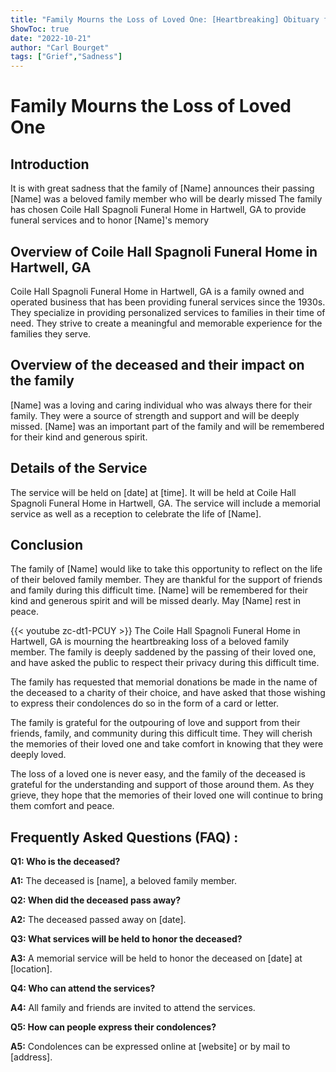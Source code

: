 ```yaml
---
title: "Family Mourns the Loss of Loved One: [Heartbreaking] Obituary from Coile Hall Spagnoli Funeral Home in Hartwell, GA"
ShowToc: true 
date: "2022-10-21"
author: "Carl Bourget" 
tags: ["Grief","Sadness"]
---
```

# Family Mourns the Loss of Loved One

## Introduction

It is with great sadness that the family of [Name] announces their passing [Name] was a beloved family member who will be dearly missed The family has chosen Coile Hall Spagnoli Funeral Home in Hartwell, GA to provide funeral services and to honor [Name]'s memory

## Overview of Coile Hall Spagnoli Funeral Home in Hartwell, GA

Coile Hall Spagnoli Funeral Home in Hartwell, GA is a family owned and operated business that has been providing funeral services since the 1930s. They specialize in providing personalized services to families in their time of need. They strive to create a meaningful and memorable experience for the families they serve.

## Overview of the deceased and their impact on the family

[Name] was a loving and caring individual who was always there for their family. They were a source of strength and support and will be deeply missed. [Name] was an important part of the family and will be remembered for their kind and generous spirit.

## Details of the Service

The service will be held on [date] at [time]. It will be held at Coile Hall Spagnoli Funeral Home in Hartwell, GA. The service will include a memorial service as well as a reception to celebrate the life of [Name].

## Conclusion

The family of [Name] would like to take this opportunity to reflect on the life of their beloved family member. They are thankful for the support of friends and family during this difficult time. [Name] will be remembered for their kind and generous spirit and will be missed dearly. May [Name] rest in peace.

{{< youtube zc-dt1-PCUY >}} 
The Coile Hall Spagnoli Funeral Home in Hartwell, GA is mourning the heartbreaking loss of a beloved family member. The family is deeply saddened by the passing of their loved one, and have asked the public to respect their privacy during this difficult time.

The family has requested that memorial donations be made in the name of the deceased to a charity of their choice, and have asked that those wishing to express their condolences do so in the form of a card or letter.

The family is grateful for the outpouring of love and support from their friends, family, and community during this difficult time. They will cherish the memories of their loved one and take comfort in knowing that they were deeply loved.

The loss of a loved one is never easy, and the family of the deceased is grateful for the understanding and support of those around them. As they grieve, they hope that the memories of their loved one will continue to bring them comfort and peace.

## Frequently Asked Questions (FAQ) :
**Q1: Who is the deceased?**

**A1:** The deceased is [name], a beloved family member.

**Q2: When did the deceased pass away?**

**A2:** The deceased passed away on [date].

**Q3: What services will be held to honor the deceased?**

**A3:** A memorial service will be held to honor the deceased on [date] at [location].

**Q4: Who can attend the services?**

**A4:** All family and friends are invited to attend the services.

**Q5: How can people express their condolences?**

**A5:** Condolences can be expressed online at [website] or by mail to [address].



